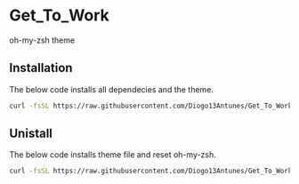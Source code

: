 # Get_To_Work

oh-my-zsh theme

## Installation

The below code installs all dependecies and the theme.

```bash
curl -fsSL https://raw.githubusercontent.com/Diogo13Antunes/Get_To_Work/main/install_theme.sh | bash
```

## Unistall

The below code installs theme file and reset oh-my-zsh.

```bash
curl -fsSL https://raw.githubusercontent.com/Diogo13Antunes/Get_To_Work/main/uninstall_theme.sh | bash
```
